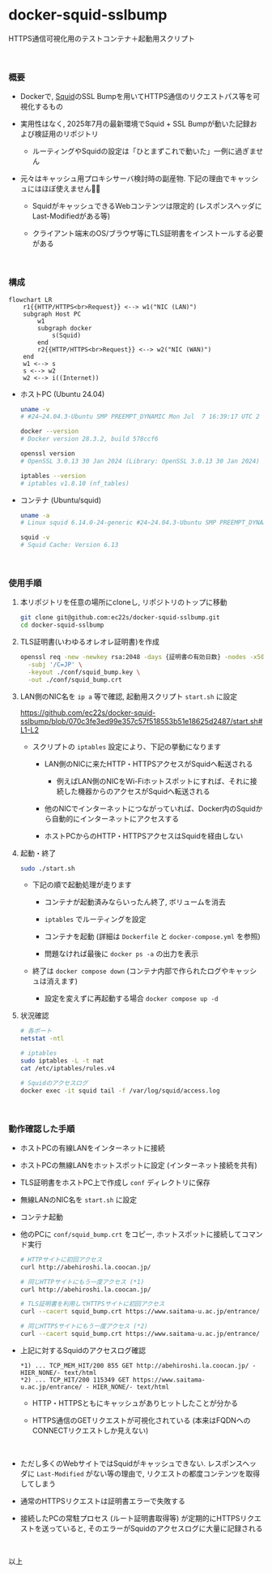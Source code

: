 # docker-squid-sslbump

HTTPS通信可視化用のテストコンテナ＋起動用スクリプト

<br>

### 概要
- Dockerで, [Squid](https://www.squid-cache.org/)のSSL Bumpを用いてHTTPS通信のリクエストパス等を可視化するもの

- 実用性はなく, 2025年7月の最新環境でSquid + SSL Bumpが動いた記録および検証用のリポジトリ

  - ルーティングやSquidの設定は「ひとまずこれで動いた」一例に過ぎません

- 元々はキャッシュ用プロキシサーバ検討時の副産物. 下記の理由でキャッシュにはほぼ使えません🙇‍♂️

  - SquidがキャッシュできるWebコンテンツは限定的 (レスポンスヘッダにLast-Modifiedがある等)

  - クライアント端末のOS/ブラウザ等にTLS証明書をインストールする必要がある

<br>

### 構成

  ```mermaid
  flowchart LR
      r1{{HTTP/HTTPS<br>Request}} <--> w1("NIC (LAN)")
      subgraph Host PC
          w1
          subgraph docker
              s(Squid)
          end
          r2{{HTTP/HTTPS<br>Request}} <--> w2("NIC (WAN)")
      end
      w1 <--> s
      s <--> w2
      w2 <--> i((Internet))
  ```

- ホストPC (Ubuntu 24.04)

  ```sh
  uname -v
  # #24~24.04.3-Ubuntu SMP PREEMPT_DYNAMIC Mon Jul  7 16:39:17 UTC 2

  docker --version
  # Docker version 28.3.2, build 578ccf6

  openssl version
  # OpenSSL 3.0.13 30 Jan 2024 (Library: OpenSSL 3.0.13 30 Jan 2024)

  iptables --version
  # iptables v1.8.10 (nf_tables)
  ```

- コンテナ (Ubuntu/squid)

   ```sh
   uname -a
   # Linux squid 6.14.0-24-generic #24~24.04.3-Ubuntu SMP PREEMPT_DYNAMIC Mon Jul  7 16:39:17 UTC 2 x86_64 x86_64 x86_64 GNU/Linux

   squid -v
   # Squid Cache: Version 6.13
   ```

<br>

### 使用手順

1. 本リポジトリを任意の場所にcloneし, リポジトリのトップに移動

   ```sh
   git clone git@github.com:ec22s/docker-squid-sslbump.git
   cd docker-squid-sslbump
   ```

2. TLS証明書(いわゆるオレオレ証明書)を作成

   ```sh
   openssl req -new -newkey rsa:2048 -days {証明書の有効日数} -nodes -x509 \
     -subj '/C=JP' \
     -keyout ./conf/squid_bump.key \
     -out ./conf/squid_bump.crt
   ```

3. LAN側のNIC名を `ip a` 等で確認, 起動用スクリプト `start.sh` に設定

   https://github.com/ec22s/docker-squid-sslbump/blob/070c3fe3ed99e357c57f518553b51e18625d2487/start.sh#L1-L2

   - スクリプトの `iptables` 設定により、下記の挙動になります

     - LAN側のNICに来たHTTP・HTTPSアクセスがSquidへ転送される

       - 例えばLAN側のNICをWi-Fiホットスポットにすれば、それに接続した機器からのアクセスがSquidへ転送される

     - 他のNICでインターネットにつながっていれば、Docker内のSquidから自動的にインターネットにアクセスする

     - ホストPCからのHTTP・HTTPSアクセスはSquidを経由しない

4. 起動・終了

   ```sh
   sudo ./start.sh
   ```

   - 下記の順で起動処理が走ります

     - コンテナが起動済みならいったん終了, ボリュームを消去

     - `iptables` でルーティングを設定

     - コンテナを起動 (詳細は `Dockerfile` と `docker-compose.yml` を参照)

     - 問題なければ最後に `docker ps -a` の出力を表示

   - 終了は `docker compose down` (コンテナ内部で作られたログやキャッシュは消えます)

     - 設定を変えずに再起動する場合 `docker compose up -d`

5. 状況確認

   ```sh
   # 各ポート
   netstat -ntl

   # iptables
   sudo iptables -L -t nat
   cat /etc/iptables/rules.v4

   # Squidのアクセスログ
   docker exec -it squid tail -f /var/log/squid/access.log
   ```

<br>

### 動作確認した手順

- ホストPCの有線LANをインターネットに接続

- ホストPCの無線LANをホットスポットに設定 (インターネット接続を共有)

- TLS証明書をホストPC上で作成し `conf` ディレクトリに保存

- 無線LANのNIC名を `start.sh` に設定

- コンテナ起動

- 他のPCに `conf/squid_bump.crt` をコピー, ホットスポットに接続してコマンド実行

  ```sh
  # HTTPサイトに初回アクセス
  curl http://abehiroshi.la.coocan.jp/

  # 同じHTTPサイトにもう一度アクセス (*1)
  curl http://abehiroshi.la.coocan.jp/

  # TLS証明書を利用してHTTPSサイトに初回アクセス
  curl --cacert squid_bump.crt https://www.saitama-u.ac.jp/entrance/

  # 同じHTTPSサイトにもう一度アクセス (*2)
  curl --cacert squid_bump.crt https://www.saitama-u.ac.jp/entrance/
  ```

- 上記に対するSquidのアクセスログ確認

  ```
  *1) ... TCP_MEM_HIT/200 855 GET http://abehiroshi.la.coocan.jp/ - HIER_NONE/- text/html
  *2) ... TCP_HIT/200 115349 GET https://www.saitama-u.ac.jp/entrance/ - HIER_NONE/- text/html
  ```

  - HTTP・HTTPSともにキャッシュがありヒットしたことが分かる

  - HTTPS通信のGETリクエストが可視化されている (本来はFQDNへのCONNECTリクエストしか見えない)

<br>

- ただし多くのWebサイトではSquidがキャッシュできない. レスポンスヘッダに `Last-Modified` がない等の理由で, リクエストの都度コンテンツを取得してしまう

- 通常のHTTPSリクエストは証明書エラーで失敗する

- 接続したPCの常駐プロセス (ルート証明書取得等) が定期的にHTTPSリクエストを送っていると, そのエラーがSquidのアクセスログに大量に記録される

<br>

以上
